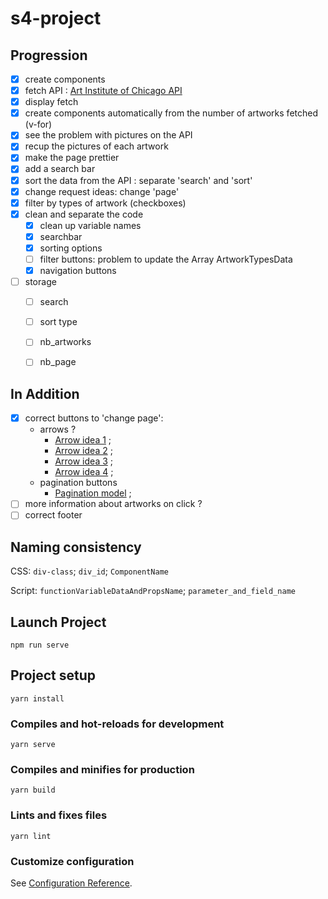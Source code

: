 # s4-project

## Progression 
- [x] create components
- [x] fetch API : [Art Institute of Chicago API](http://api.artic.edu/docs/)
- [x] display fetch 
- [x] create components automatically from the number of artworks fetched (v-for)
- [x] see the problem with pictures on the API 
- [x] recup the pictures of each artwork
- [x] make the page prettier 
- [x] add a search bar
- [x] sort the data from the API : separate 'search' and 'sort'
- [x] change request ideas: change 'page'
- [x] filter by types of artwork (checkboxes)
- [x] clean and separate the code 
    - [x] clean up variable names
    - [x] searchbar
    - [x] sorting options
    - [ ] filter buttons: problem to update the Array ArtworkTypesData
    - [x] navigation buttons 
- [ ] storage
    - [ ] search
    - [ ] sort type
    - [ ] nb_artworks 
    - [ ] nb_page 


## In Addition 
- [x] correct buttons to 'change page': 
    - arrows ? 
        - [Arrow idea 1](https://codepen.io/xzf/pen/BvGLjL) ;
        - [Arrow idea 2](https://codepen.io/shawnlooi/pen/eeXmrQ) ;
        - [Arrow idea 3](https://codepen.io/cbrst/pen/ebxwLJ) ;
        - [Arrow idea 4](https://codepen.io/hakimel/pen/nOzqdW) ;
    - pagination buttons 
        - [Pagination model](https://codepen.io/alligatorio/pen/zWvpRp) ;
- [ ] more information about artworks on click ? 
- [ ] correct footer 

## Naming consistency

CSS: `div-class`; `div_id`; `ComponentName`

Script: `functionVariableDataAndPropsName`; `parameter_and_field_name`

## Launch Project 
```
npm run serve
```

## Project setup
```
yarn install
```

### Compiles and hot-reloads for development
```
yarn serve
```

### Compiles and minifies for production
```
yarn build
```

### Lints and fixes files
```
yarn lint
```

### Customize configuration
See [Configuration Reference](https://cli.vuejs.org/config/).
